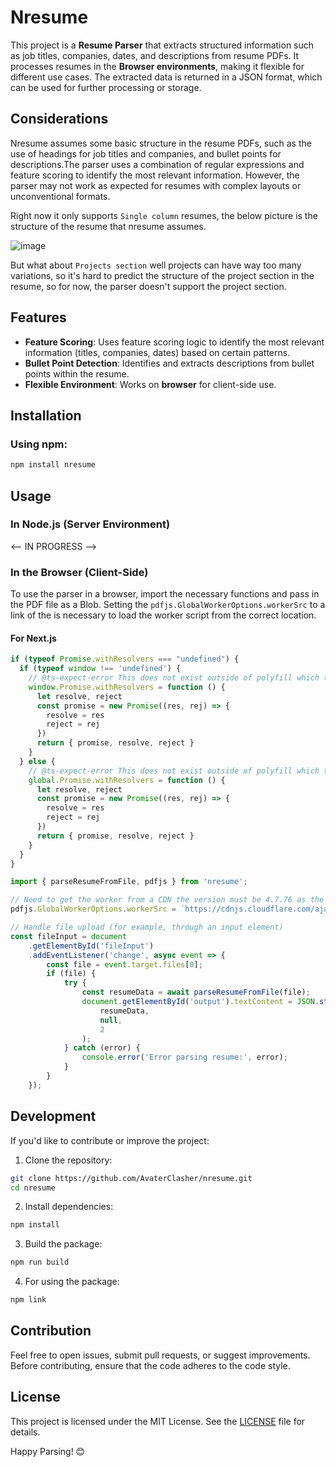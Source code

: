 # Nresume

This project is a **Resume Parser** that extracts structured information such as job titles, companies, dates, and descriptions from resume PDFs. It processes resumes in the **Browser environments**, making it flexible for different use cases. The extracted data is returned in a JSON format, which can be used for further processing or storage.

## Considerations

Nresume assumes some basic structure in the resume PDFs, such as the use of headings for job titles and companies, and bullet points for descriptions.The parser uses a combination of regular expressions and feature scoring to identify the most relevant information. However, the parser may not work as expected for resumes with complex layouts or unconventional formats.

Right now it only supports `Single column` resumes, the below picture is the structure of the resume that nresume assumes.

![image](https://github.com/user-attachments/assets/31c4e5ab-51b3-4fe7-b78b-64212cc1bd01)

But what about `Projects section` well projects can have way too many variations, so it's hard to predict the structure of the project section in the resume, so for now, the parser doesn't support the project section.


## Features

-   **Feature Scoring**: Uses feature scoring logic to identify the most relevant information (titles, companies, dates) based on certain patterns.
-   **Bullet Point Detection**: Identifies and extracts descriptions from bullet points within the resume.
-   **Flexible Environment**: Works on **browser** for client-side use.

## Installation

### Using npm:

```bash
npm install nresume
```

## Usage

### In Node.js (Server Environment)

<-- IN PROGRESS -->

### In the Browser (Client-Side)

To use the parser in a browser, import the necessary functions and pass in the PDF file as a Blob.
Setting the `pdfjs.GlobalWorkerOptions.workerSrc` to a link of the  is necessary to load the worker script from the correct location.

#### For Next.js

```typescript
if (typeof Promise.withResolvers === "undefined") {
  if (typeof window !== 'undefined') {
    // @ts-expect-error This does not exist outside of polyfill which this is doing
    window.Promise.withResolvers = function () {
      let resolve, reject
      const promise = new Promise((res, rej) => {
        resolve = res
        reject = rej
      })
      return { promise, resolve, reject }
    }
  } else {
    // @ts-expect-error This does not exist outside of polyfill which this is doing
    global.Promise.withResolvers = function () {
      let resolve, reject
      const promise = new Promise((res, rej) => {
        resolve = res
        reject = rej
      })
      return { promise, resolve, reject }
    }
  }
}
```

```javascript
import { parseResumeFromFile, pdfjs } from 'nresume';

// Need to get the worker from a CDN the version must be 4.7.76 as the parser is built on top of this version.
pdfjs.GlobalWorkerOptions.workerSrc = `https://cdnjs.cloudflare.com/ajax/libs/pdf.js/4.7.76/pdf.worker.min.mjs`;

// Handle file upload (for example, through an input element)
const fileInput = document
    .getElementById('fileInput')
    .addEventListener('change', async event => {
        const file = event.target.files[0];
        if (file) {
            try {
                const resumeData = await parseResumeFromFile(file);
                document.getElementById('output').textContent = JSON.stringify(
                    resumeData,
                    null,
                    2
                );
            } catch (error) {
                console.error('Error parsing resume:', error);
            }
        }
    });
```

## Development

If you'd like to contribute or improve the project:

1. Clone the repository:

```bash
git clone https://github.com/AvaterClasher/nresume.git
cd nresume
```

2. Install dependencies:

```bash
npm install
```

3. Build the package:

```bash
npm run build
```

4. For using the package:

```bash
npm link
```

## Contribution

Feel free to open issues, submit pull requests, or suggest improvements. Before contributing, ensure that the code adheres to the code style.

## License

This project is licensed under the MIT License. See the [LICENSE](LICENSE) file for details.

Happy Parsing! 😊
